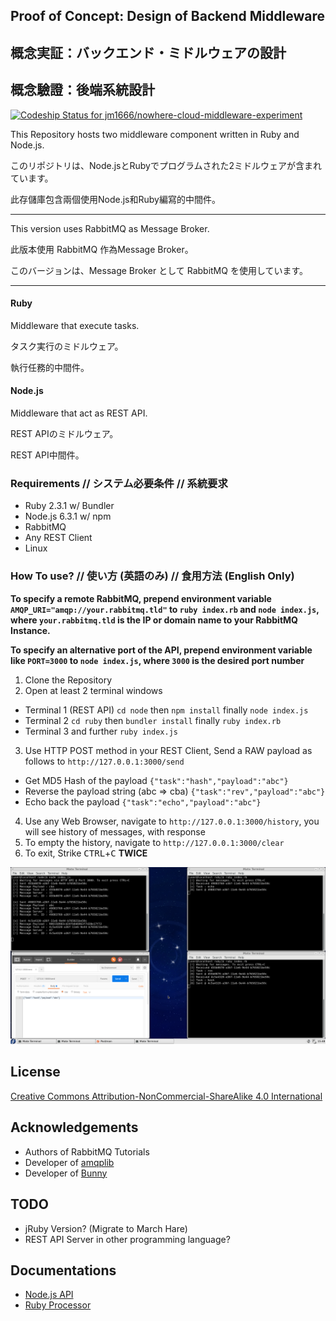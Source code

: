 ## Proof of Concept: Design of Backend Middleware
## 概念実証：バックエンド・ミドルウェアの設計
## 概念驗證：後端系統設計

[ ![Codeship Status for jm1666/nowhere-cloud-middleware-experiment](https://codeship.com/projects/74a8ecd0-8cbf-0134-aa3c-3ecc7e716f4a/status?branch=master)](https://codeship.com/projects/184819)

This Repository hosts two middleware component written in Ruby and Node.js.

このリポジトリは、Node.jsとRubyでプログラムされた2ミドルウェアが含まれています。

此存儲庫包含兩個使用Node.js和Ruby編寫的中間件。

---

This version uses RabbitMQ as Message Broker.

此版本使用 RabbitMQ 作為Message Broker。

このバージョンは、Message Broker として RabbitMQ を使用しています。

---

#### Ruby
Middleware that execute tasks.

タスク実行のミドルウェア。

執行任務的中間件。

#### Node.js
Middleware that act as REST API.

REST APIのミドルウェア。

REST API中間件。

### Requirements // システム必要条件 // 系統要求
* Ruby 2.3.1 w/ Bundler
* Node.js 6.3.1 w/ npm
* RabbitMQ
* Any REST Client
* Linux

### How To use? // 使い方 (英語のみ) // 食用方法 (English Only)

__To specify a remote RabbitMQ, prepend environment variable `AMQP_URI="amqp://your.rabbitmq.tld"` to `ruby index.rb` and `node index.js`, where `your.rabbitmq.tld` is the IP or domain name to your RabbitMQ Instance.__

__To specify an alternative port of the API, prepend environment variable like `PORT=3000` to `node index.js`, where `3000` is the desired port number__

1. Clone the Repository
2. Open at least 2 terminal windows
 * Terminal 1 (REST API) `cd node` then `npm install` finally `node index.js`
 * Terminal 2 `cd ruby` then `bundler install` finally `ruby index.rb`
 * Terminal 3 and further `ruby index.js`
3. Use HTTP POST method in your REST Client, Send a RAW payload as follows to `http://127.0.0.1:3000/send`
 * Get MD5 Hash of the payload `{"task":"hash","payload":"abc"}`
 * Reverse the payload string (abc => cba) `{"task":"rev","payload":"abc"}`
 * Echo back the payload `{"task":"echo","payload":"abc"}`
4. Use any Web Browser, navigate to `http://127.0.0.1:3000/history`, you will see history of messages, with response
5. To empty the history, navigate to `http://127.0.0.1:3000/clear`
6. To exit, Strike <kbd>CTRL</kbd>+<kbd>C</kbd> __TWICE__

![Screenshot](shot.png?raw=true "Screenshot")

## License
[Creative Commons Attribution-NonCommercial-ShareAlike 4.0 International](https://creativecommons.org/licenses/by-nc-sa/4.0/)

## Acknowledgements
* Authors of RabbitMQ Tutorials
* Developer of [amqplib](https://github.com/squaremo/amqp.node)
* Developer of [Bunny](https://github.com/ruby-amqp/bunny)

## TODO
* jRuby Version? (Migrate to March Hare)
* REST API Server in other programming language?

## Documentations
* [Node.js API](node/README.md)
* [Ruby Processor](https://rawgit.com/jm1666/nowhere-cloud-middleware-experiment/master/ruby/doc/index.html)
